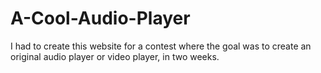 # A-Cool-Audio-Player
I had to create this website for a contest where the goal was to create an original audio player or video player, in two weeks.
